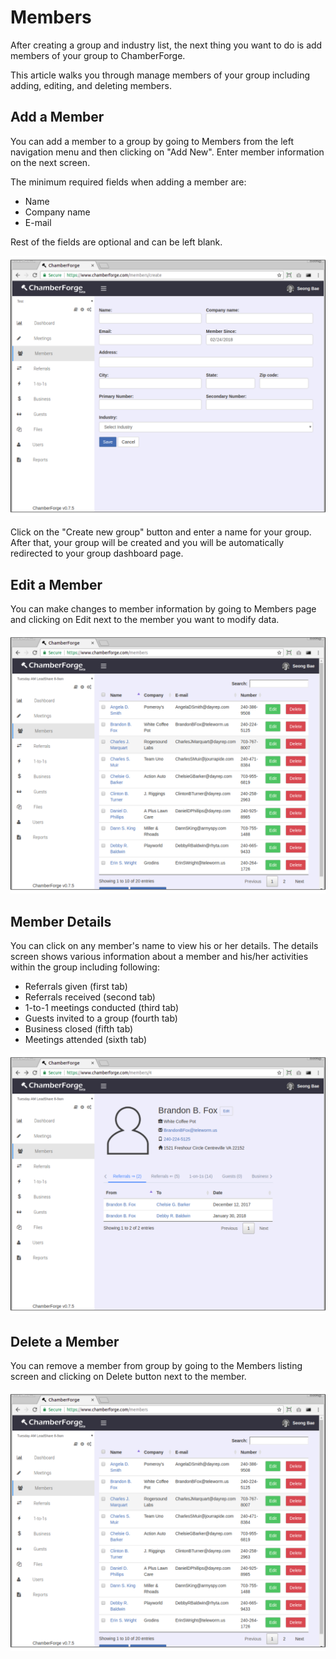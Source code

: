 # Members

After creating a group and industry list, the next thing you want to do is add members of your group to ChamberForge.

This article walks you through manage members of your group including adding, editing, and deleting members.

## Add a Member

You can add a member to a group by going to Members from the left navigation menu and then clicking on "Add New".  Enter member information on the next screen.  

The minimum required fields when adding a member are:

- Name
- Company name
- E-mail

Rest of the fields are optional and can be left blank.

![Create group](images/mb-01-adding-member.png)

Click on the "Create new group" button and enter a name for your group.  After that, your group will be created and you will be automatically redirected to your group dashboard page.

## Edit a Member

You can make changes to member information by going to Members page and clicking on Edit next to the member you want to modify data.

![Edit a Member](images/mb-02-edit-member.png)

## Member Details

You can click on any member's name to view his or her details.  The details screen shows various information about a member and his/her activities within the group including following:

- Referrals given (first tab)
- Referrals received (second tab)
- 1-to-1 meetings conducted (third tab)
- Guests invited to a group (fourth tab)
- Business closed (fifth tab)
- Meetings attended (sixth tab)

![Change group name](images/mb-03-member-details.png)

## Delete a Member

You can remove a member from group by going to the Members listing screen and clicking on Delete button next to the member.

![Edit a Member](images/mb-02-edit-member.png)
